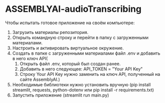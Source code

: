 # ASSEMBLYAI-audioTranscribing
Чтобы испытать готовое приложение на своём компьютере:
1. Загрузить материалы репозитория.
2. Открыть командную строку и перейти в папку с загруженными материалами.
3. Настроить и активировать виртуальное окружение.
4. Создать в папке с загруженными материалами файл .env и добавить в него ключ API(
    1. Открыть файл .env, который был создан ранее.
    2. Добавить в него следующее:
        API_TOKEN = "Your API Key"
    3. Строку Your API Key нужно заменить на ключ API, полученный на сайте AssemblyAI.)
5. Необходимые библиотеки нужно установить вручную (pip install streamlit, requests, python-dotenv или pip install -r requirements.txt)
6. Запустить приложение (streamlit run main.py)
